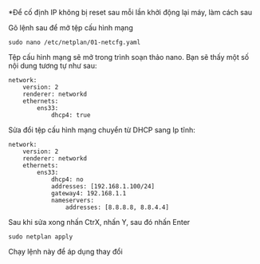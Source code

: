 *Để cố định IP không bị reset sau mỗi lần khởi động lại máy, làm cách sau

Gõ lệnh sau để mở tệp cấu hình mạng
```
sudo nano /etc/netplan/01-netcfg.yaml
```

Tệp cấu hình mạng sẽ mở trong trình soạn thảo nano. Bạn sẽ thấy một số nội dung tương tự như sau:
```
network:
    version: 2
    renderer: networkd
    ethernets:
        ens33:
            dhcp4: true
```

Sửa đổi tệp cấu hình mạng chuyển từ DHCP sang Ip tĩnh:
```
network:
    version: 2
    renderer: networkd
    ethernets:
        ens33:
            dhcp4: no
            addresses: [192.168.1.100/24]
            gateway4: 192.168.1.1
            nameservers:
                addresses: [8.8.8.8, 8.8.4.4]
```

Sau khi sửa xong nhấn CtrX, nhấn Y, sau đó nhấn Enter

```
sudo netplan apply
```
Chạy lệnh này để áp dụng thay đổi
